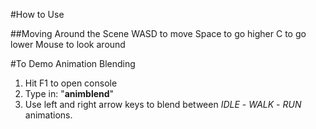#How to Use

##Moving Around the Scene
	WASD to move
	Space to go higher
	C to go lower
	Mouse to look around
	
#To Demo Animation Blending

1. Hit F1 to open console
2. Type in: "**animblend**"
3. Use left and right arrow keys to blend between *IDLE* - *WALK* - *RUN* animations.
